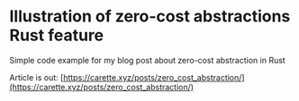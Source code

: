 # Illustration of zero-cost abstractions Rust feature

Simple code example for my blog post about zero-cost abstraction in Rust

Article is out: [https://carette.xyz/posts/zero_cost_abstraction/](https://carette.xyz/posts/zero_cost_abstraction/)
